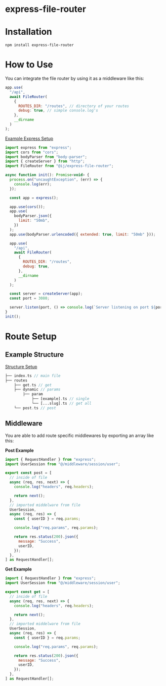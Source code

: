 # **express-file-router**

# **Installation**

```
npm install express-file-router
```

# **How to Use**

You can integrate the file router by using it as a middleware like this:

```js
app.use(
  "/api",
  await FileRouter(
    {
      ROUTES_DIR: "/routes", // directory of your routes
      debug: true, // simple console.log's
    },
    __dirname
  )
);
```

[Example Express Setup](https://github.com/IsaacJuracich/express-file-router/tree/main/example)

```js
import express from "express";
import cors from "cors";
import bodyParser from "body-parser";
import { createServer } from "http";
import FileRouter from "@ij/express-file-router";

async function init(): Promise<void> {
  process.on("uncaughtException", (err) => {
    console.log(err);
  });

  const app = express();

  app.use(cors());
  app.use(
    bodyParser.json({
      limit: "50mb",
    })
  );
  app.use(bodyParser.urlencoded({ extended: true, limit: "50mb" }));

  app.use(
    "/api",
    await FileRouter(
      {
        ROUTES_DIR: "/routes",
        debug: true,
      },
      __dirname
    )
  );

  const server = createServer(app);
  const port = 3080;

  server.listen(port, () => console.log(`Server listening on port ${port}`));
}
init();
```

# **Route Setup**

## **Example Structure**

[Structure Setup](https://github.com/IsaacJuracich/express-file-router/tree/main/example/src/routes)

```php
├── index.ts // main file
├── routes
    ├── get.ts // get
    ├── dynamic // params
        ├── param
            ├── [example].ts // single
            └── [...slug].ts // get all
    └── post.ts // post
```

## **Middleware**

You are able to add route specific middlewares by exporting an array like this:

**Post Example**

```js
import { RequestHandler } from "express";
import UserSession from "@/middleware/session/user";

export const post = [
  // inside of file
  async (req, res, next) => {
    console.log("headers", req.headers);

    return next();
  },
  // imported middelware from file
  UserSession,
  async (req, res) => {
    const { userID } = req.params;

    console.log("req.params", req.params);

    return res.status(200).json({
      message: "Success",
      userID,
    });
  },
] as RequestHandler[];
```

**Get Example**

```js
import { RequestHandler } from "express";
import UserSession from "@/middleware/session/user";

export const get = [
  // inside of file
  async (req, res, next) => {
    console.log("headers", req.headers);

    return next();
  },
  // imported middelware from file
  UserSession,
  async (req, res) => {
    const { userID } = req.params;

    console.log("req.params", req.params);

    return res.status(200).json({
      message: "Success",
      userID,
    });
  },
] as RequestHandler[];
```
